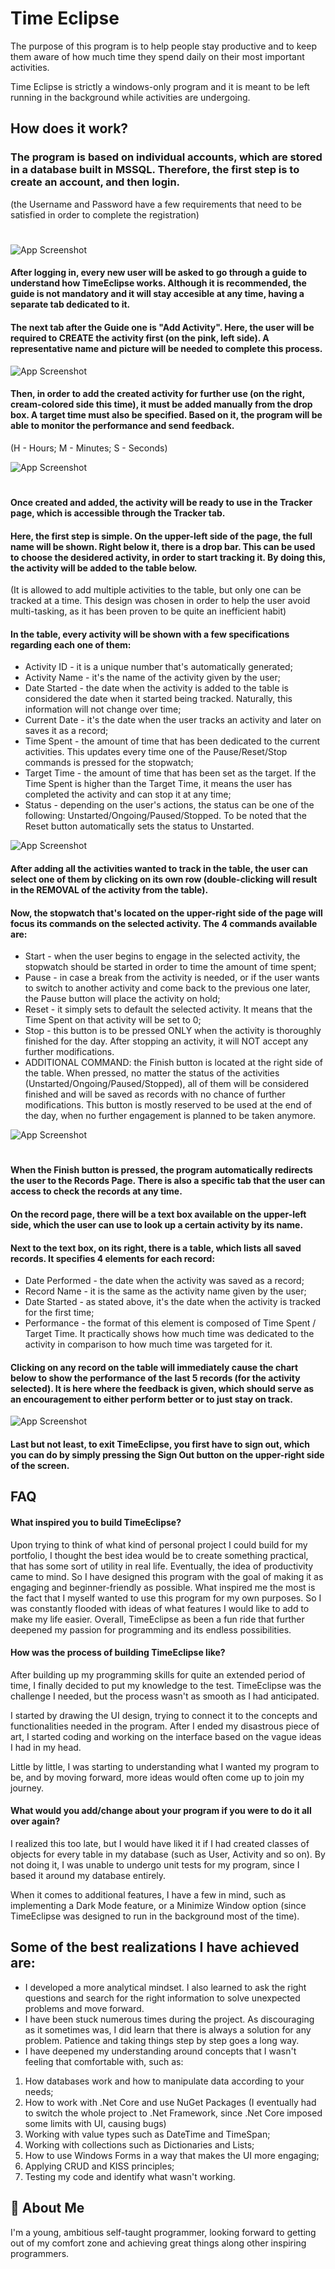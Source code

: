 
# Time Eclipse

The purpose of this program is to help people stay productive and to keep them aware of how much time they spend daily on their most important activities.

Time Eclipse is strictly a windows-only program and it is meant to be left running in the background while activities are undergoing. 


## How does it work?

### The program is based on individual accounts, which are stored in a database built in MSSQL. Therefore, the first step is to create an account, and then login. 
(the Username and Password have a few requirements that need to be satisfied in order to complete the registration)
#

![App Screenshot](https://i.postimg.cc/Xq16hzXM/loginSs.png)



#### After logging in, every new user will be asked to go through a guide to understand how TimeEclipse works. Although it is recommended, the guide is not mandatory and it will stay accesible at any time, having a separate tab dedicated to it.

#### The next tab after the Guide one is "Add Activity". Here, the user will be required to CREATE the activity first (on the pink, left side). A representative name and picture will be needed to complete this process. 



![App Screenshot](https://i.postimg.cc/wvDsznmm/Page-8.png)

#### Then, in order to add the created activity for further use (on the right, cream-colored side this time), it must be added manually from the drop box. A target time must also be specified. Based on it, the program will be able to monitor the performance and send feedback.
(H - Hours; M - Minutes; S - Seconds)

![App Screenshot](https://i.postimg.cc/LXFnxvb6/Page-9.png)
#

#### Once created and added, the activity will be ready to use in the Tracker page, which is accessible through the Tracker tab.

#### Here, the first step is simple. On the upper-left side of the page, the full name will be shown. Right below it, there is a drop bar. This can be used to choose the desidered activity, in order to start tracking it. By doing this, the activity will be added to the table below. 
(It is allowed to add multiple activities to the table, but only one can be tracked at a time. This design was chosen in order to help the user avoid multi-tasking, as it has been proven to be quite an inefficient habit)

#### In the table, every activity will be shown with a few specifications regarding each one of them:
- Activity ID - it is a unique number that's automatically generated; 
- Activity Name - it's the name of the activity given by the user;
- Date Started - the date when the activity is added to the table is considered the date when it started being tracked. Naturally, this information will not change over time;
- Current Date - it's the date when the user tracks an activity and later on saves it as a record;
- Time Spent - the amount of time that has been dedicated to the current activities. This updates every time one of the Pause/Reset/Stop commands is pressed for the stopwatch;
- Target Time - the amount of time that has been set as the target. If the Time Spent is higher than the Target Time, it means the user has completed the activity and can stop it at any time;
- Status - depending on the user's actions, the status can be one of the following: Unstarted/Ongoing/Paused/Stopped. To be noted that the Reset button automatically sets the status to Unstarted.

![App Screenshot](https://i.postimg.cc/fW1Dm5JV/Page-11.png)

#### After adding all the activities wanted to track in the table, the user can select one of them by clicking on its own row (double-clicking will result in the REMOVAL of the activity from the table). 
#### Now, the stopwatch that's located on the upper-right side of the page will focus its commands on the selected activity. The 4 commands available are:
- Start - when the user begins to engage in the selected activity, the stopwatch should be started in order to time the amount of time spent;
- Pause - in case a break from the activity is needed, or if the user wants to switch to another activity and come back to the previous one later, the Pause button will place the activity on hold;
- Reset - it simply sets to default the selected activity. It means that the Time Spent on that activity will be set to 0;
- Stop - this button is to be pressed ONLY when the activity is thoroughly finished for the day. After stopping an activity, it will NOT accept any further modifications.
- ADDITIONAL COMMAND: the Finish button is located at the right side of the table. When pressed, no matter the status of the activities (Unstarted/Ongoing/Paused/Stopped), all of them will be considered finished and will be saved as records with no chance of further modifications. This button is mostly reserved to be used at the end of the day, when no further engagement is planned to be taken anymore.

![App Screenshot](https://i.postimg.cc/DyVDgNFb/Page-12.png)
#

#### When the Finish button is pressed, the program automatically redirects the user to the Records Page. There is also a specific tab that the user can access to check the records at any time. 

#### On the record page, there will be a text box available on the upper-left side, which the user can use to look up a certain activity by its name.
#### Next to the text box, on its right, there is a table, which lists all saved records. It specifies 4 elements for each record:
- Date Performed - the date when the activity was saved as a record;
- Record Name - it is the same as the activity name given by the user;
- Date Started - as stated above, it's the date when the activity is tracked for the first time;
- Performance - the format of this element is composed of Time Spent / Target Time. It practically shows how much time was dedicated to the activity in comparison to how much time was targeted for it.
#### Clicking on any record on the table will immediately cause the chart below to show the performance of the last 5 records (for the activity selected). It is here where the feedback is given, which should serve as an encouragement to either perform better or to just stay on track.

![App Screenshot](https://i.postimg.cc/Yq1xK1yv/Page-16.png)

#### Last but not least, to exit TimeEclipse, you first have to sign out, which you can do by simply pressing the Sign Out button on the upper-right side of the screen.
## FAQ

#### What inspired you to build TimeEclipse?

Upon trying to think of what kind of personal project I could build for my portfolio, I thought the best idea would be to create something practical, that has some sort of utility in real life. Eventually, the idea of productivity came to mind. So I have designed this program with the goal of making it as engaging and beginner-friendly as possible. What inspired me the most is the fact that I myself wanted to use this program for my own purposes. So I was constantly flooded with ideas of what features I would like to add to make my life easier. Overall, TimeEclipse as been a fun ride that further deepened my passion for programming and its endless possibilities.

#### How was the process of building TimeEclipse like?

After building up my programming skills for quite an extended period of time, I finally decided to put my knowledge to the test. TimeEclipse was the challenge I needed, but the process wasn't as smooth as I had anticipated. 

I started by drawing the UI design, trying to connect it to the concepts and functionalities needed in the program. After I ended my disastrous piece of art, I started coding and working on the interface based on the vague ideas I had in my head. 

Little by little, I was starting to understanding what I wanted my program to be, and by moving forward, more ideas would often come up to join my journey.

#### What would you add/change about your program if you were to do it all over again?

I realized this too late, but I would have liked it if I had created classes of objects for every table in my database (such as User, Activity and so on). By not doing it, I was unable to undergo unit tests for my program, since I based it around my database entirely.

When it comes to additional features, I have a few in mind, such as implementing a Dark Mode feature, or a Minimize Window option (since TimeEclipse was designed to run in the background most of the time).

Some of the best realizations I have achieved are: 
- 
- I developed a more analytical mindset. I also learned to ask the right questions and search for the right information to solve unexpected problems and move forward.
- I have been stuck numerous times during the project. As discouraging as it sometimes was, I did learn that there is always a solution for any problem. Patience and taking things step by step goes a long way.
- I have deepened my understanding around concepts that I wasn't feeling that comfortable with, such as: 
1) How databases work and how to manipulate data according to your needs;
2) How to work with .Net Core and use NuGet Packages (I eventually had to switch the whole project to .Net Framework, since .Net Core imposed some limits with UI, causing bugs)
3) Working with value types such as DateTime and TimeSpan;
4) Working with collections such as Dictionaries and Lists;
5) How to use Windows Forms in a way that makes the UI more engaging;
6) Applying CRUD and KISS principles;
7) Testing my code and identify what wasn't working.



## 🚀 About Me
I'm a young, ambitious self-taught programmer, looking forward to getting out of my comfort zone and achieving great things along other inspiring programmers. 


